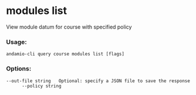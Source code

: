 # modules list
View module datum for course with specified policy

### Usage:
```
andamio-cli query course modules list [flags]

```

### Options:
```
--out-file string   Optional: specify a JSON file to save the response
      --policy string
```

